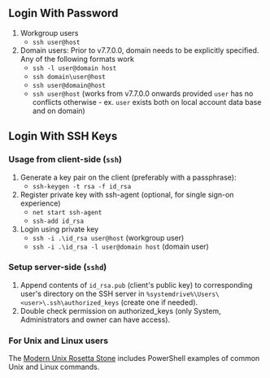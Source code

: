 
## Login With Password

1. Workgroup users
     * `ssh user@host`
2. Domain users: Prior to v7.7.0.0, domain needs to be explicitly specified. Any of the following formats work
     * `ssh -l user@domain host`
     * `ssh domain\user@host`
     * `ssh user@domain@host`
     * `ssh user@host` (works from v7.7.0.0 onwards provided `user` has no conflicts otherwise - ex. `user` exists both on local account data base and on domain)


## Login With SSH Keys

### Usage from client-side (`ssh`)

1. Generate a key pair on the client (preferably with a passphrase):
     * `ssh-keygen -t rsa -f id_rsa`
2. Register private key with ssh-agent (optional, for single sign-on experience)
     * `net start ssh-agent`
     * `ssh-add id_rsa` 
3. Login using private key
     * `ssh -i .\id_rsa user@host` (workgroup user)
     * `ssh -i .\id_rsa -l user@domain host` (domain user)

### Setup server-side (`sshd`)

1. Append contents of `id_rsa.pub` (client's public key) to corresponding user's directory on the SSH server in `%systemdrive%\Users\<user>\.ssh\authorized_keys` (create one if needed). 
2. Double check permission on authorized_keys (only System, Administrators and owner can have access).

### For Unix and Linux users

The [Modern Unix Rosetta Stone](https://certsimple.com/rosetta-stone) includes PowerShell examples of common Unix and Linux commands. 

[Secure file]: https://github.com/PowerShell/Win32-OpenSSH/wiki/Security-protection-of-various-files-in-win32-openssh
